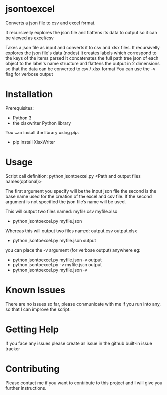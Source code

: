 # jsontoexcel

Converts a json file to csv and excel format.

It recursivelly explores the json file and flattens its data to output so it can be viewed as excel/csv

Takes a json file as input and converts it to csv and xlsx files. It recursivelly explores the json file's data (nodes)
It creates labels which correspond to the keys of the items parsed
It concatenates the full path tree json of each object to the label's name structure  and flattens the output in 2 dimensions so that the data can be converted to csv / xlsx format
You can use the -v flag for verbose output

# Installation

Prerequisites: 
 - Python 3
 - the xlsxwriter Python library

You can install the library using pip:
 - pip install XlsxWriter
  
# Usage

Script call definition:
python jsontoexcel.py <Path to json> <Path and output files names(optional)>
  
The first argument you specify will be the input json file the second is the base name used for the creation of the excel and csv file. If the second argument is not specified the json file's name will be used.
  
  This will output two files named: myfile.csv myfile.xlsx
  - python jsontoexcel.py myfile.json 
  
  Whereas this will output two files named: output.csv output.xlsx
  - python jsontoexcel.py myfile.json output  
  
  you can place the -v argument (for verbose output) anywhere eg:
  
  - python jsontoexcel.py myfile.json -v output
  - python jsontoexcel.py -v myfile.json output
  - python jsontoexcel.py myfile.json -v 

# Known Issues

There are no issues so far, please communicate with me if you run into any, so that I can improve the script.

# Getting Help

If you face any issues please create an issue in the github built-in issue tracker

# Contributing

Please contact me if you want to contribute to this project and I will give you further instructions. 
